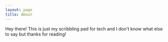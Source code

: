 ```yaml
---
layout: page
title: About
---
```


<p class="message">
  Hey there! This is just my scribbling pad for tech and I don't know what else to say but thanks for reading!
</p>

